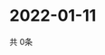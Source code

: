 # 2022-01-11
  共 0条

  <!-- BEGIN -->
  <!-- 最后更新时间Tue Jan 11 2022 06:06:26 GMT+0000 (Coordinated Universal Time) -->
  
  <!-- END -->
  
  